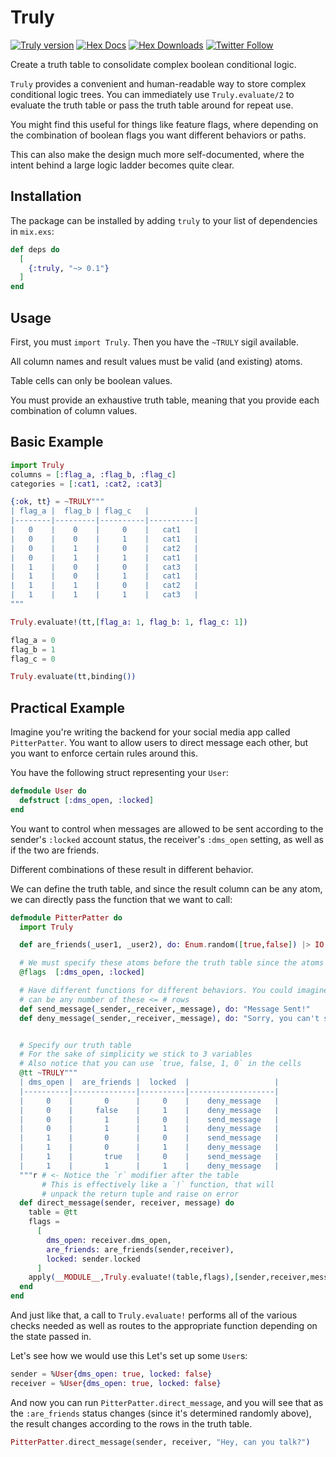 # Truly

[![Truly version](https://img.shields.io/hexpm/v/truly.svg)](https://hex.pm/packages/truly)
[![Hex Docs](https://img.shields.io/badge/hex-docs-lightgreen.svg)](https://hexdocs.pm/truly/)
[![Hex Downloads](https://img.shields.io/hexpm/dt/truly)](https://hex.pm/packages/truly)
[![Twitter Follow](https://img.shields.io/twitter/follow/ac_alejos?style=social)](https://twitter.com/ac_alejos)
<!-- BEGIN MODULEDOC -->
Create a truth table to consolidate complex boolean conditional logic.

`Truly` provides a convenient and human-readable way to store complex conditional logic trees.
You can immediately use `Truly.evaluate/2` to evaluate the truth table or pass the truth table
around for repeat use.

You might find this useful for things like feature flags, where depending on the combination
of boolean flags you want different behaviors or paths.

This can also make the design much more self-documented, where the intent behind a large
logic ladder becomes quite clear.

## Installation

The package can be installed
by adding `truly` to your list of dependencies in `mix.exs`:

```elixir
def deps do
  [
    {:truly, "~> 0.1"}
  ]
end
```

## Usage

First, you must `import Truly`. Then you have the
`~TRULY` sigil available.

All column names and result values must be valid (and existing) atoms.

Table cells can only be boolean values.

You must provide an exhaustive truth table, meaning that you provide
each combination of column values.

## Basic Example

```elixir
import Truly
columns = [:flag_a, :flag_b, :flag_c]
categories = [:cat1, :cat2, :cat3]

{:ok, tt} = ~TRULY"""
| flag_a |  flag_b | flag_c   |          |  
|--------|---------|----------|----------|
|   0    |    0    |     0    |   cat1   |
|   0    |    0    |     1    |   cat1   |
|   0    |    1    |     0    |   cat2   |
|   0    |    1    |     1    |   cat1   |
|   1    |    0    |     0    |   cat3   |
|   1    |    0    |     1    |   cat1   |
|   1    |    1    |     0    |   cat2   |
|   1    |    1    |     1    |   cat3   |
"""

Truly.evaluate!(tt,[flag_a: 1, flag_b: 1, flag_c: 1])

flag_a = 0
flag_b = 1
flag_c = 0

Truly.evaluate(tt,binding())
```

## Practical Example

Imagine you're writing the backend for your social media app
called `PitterPatter`. You want to allow users to direct message
each other, but you want to enforce certain rules around this.

You have the following struct representing your `User`:

```elixir
defmodule User do
  defstruct [:dms_open, :locked]
end
```

You want to control when messages are allowed to be sent according to
the sender's `:locked` account status, the receiver's `:dms_open` setting,
as well as if the two are friends.

Different combinations of these result in different behavior.

We can define the truth table, and since the result column
can be any atom, we can directly pass the function that we want
to call:

```elixir
defmodule PitterPatter do
  import Truly

  def are_friends(_user1, _user2), do: Enum.random([true,false]) |> IO.inspect(label: "Are friends?")

  # We must specify these atoms before the truth table since the atoms must exist already
  @flags  [:dms_open, :locked]

  # Have different functions for different behaviors. You could imagine there
  # can be any number of these <= # rows
  def send_message(_sender,_receiver,_message), do: "Message Sent!"
  def deny_message(_sender,_receiver,_message), do: "Sorry, you can't send that message!"


  # Specify our truth table
  # For the sake of simplicity we stick to 3 variables
  # Also notice that you can use `true, false, 1, 0` in the cells
  @tt ~TRULY"""
  | dms_open |  are_friends |  locked  |                   |   
  |----------|--------------|----------|-------------------|
  |     0    |       0      |     0    |    deny_message   |
  |     0    |     false    |     1    |    deny_message   |
  |     0    |       1      |     0    |    send_message   |
  |     0    |       1      |     1    |    deny_message   |
  |     1    |       0      |     0    |    send_message   |
  |     1    |       0      |     1    |    deny_message   |
  |     1    |       true   |     0    |    send_message   |
  |     1    |       1      |     1    |    deny_message   |
  """r # <- Notice the `r` modifier after the table
       # This is effectively like a `!` function, that will
       # unpack the return tuple and raise on error
  def direct_message(sender, receiver, message) do
    table = @tt 
    flags = 
      [
        dms_open: receiver.dms_open, 
        are_friends: are_friends(sender,receiver),
        locked: sender.locked
      ]
    apply(__MODULE__,Truly.evaluate!(table,flags),[sender,receiver,message])
  end
end
```

And just like that, a call to `Truly.evaluate!` performs all of the various checks
needed as well as routes to the appropriate function depending on the state passed in.

Let's see how we would use this Let's set up some `User`s:

```elixir
sender = %User{dms_open: true, locked: false}
receiver = %User{dms_open: true, locked: false}
```

And now you can run `PitterPatter.direct_message`, and you will see that
as the `:are_friends` status changes (since it's determined randomly above),
the result changes according to the rows in the truth table.

```elixir
PitterPatter.direct_message(sender, receiver, "Hey, can you talk?")
```
<!-- END MODULEDOC -->